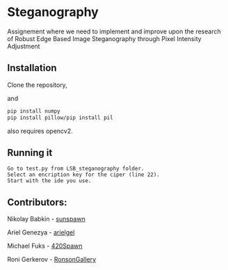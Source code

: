 # Steganography
Assignement where we need to implement and improve upon the research of Robust Edge Based Image Steganography through Pixel Intensity Adjustment


## Installation

Clone the repository,

and 

```bash
pip install numpy
pip install pillow/pip install pil
```

also requires opencv2.

## Running it
```
Go to test.py from LSB_steganography folder.
Select an encription key for the ciper (line 22).
Start with the ide you use.
```


## Contributors:

Nikolay Babkin - [sunspawn](https://github.com/Sunspawn/)

Ariel Genezya - [arielgel](https://github.com/arielge1)

Michael Fuks - [420Spawn](https://github.com/420Spawn)

Roni Gerkerov - [RonsonGallery](https://github.com/RonsonGallery)
